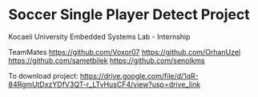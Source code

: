 # Soccer Single Player Detect Project
Kocaeli University Embedded Systems Lab - Internship

TeamMates
https://github.com/Voxor07
https://github.com/OrhanUzel
https://github.com/sametbilek
https://github.com/senolkms

To download project: https://drive.google.com/file/d/1qR-84RgmUtDxzYDfV3QT-r_LTvHusCF4/view?usp=drive_link
